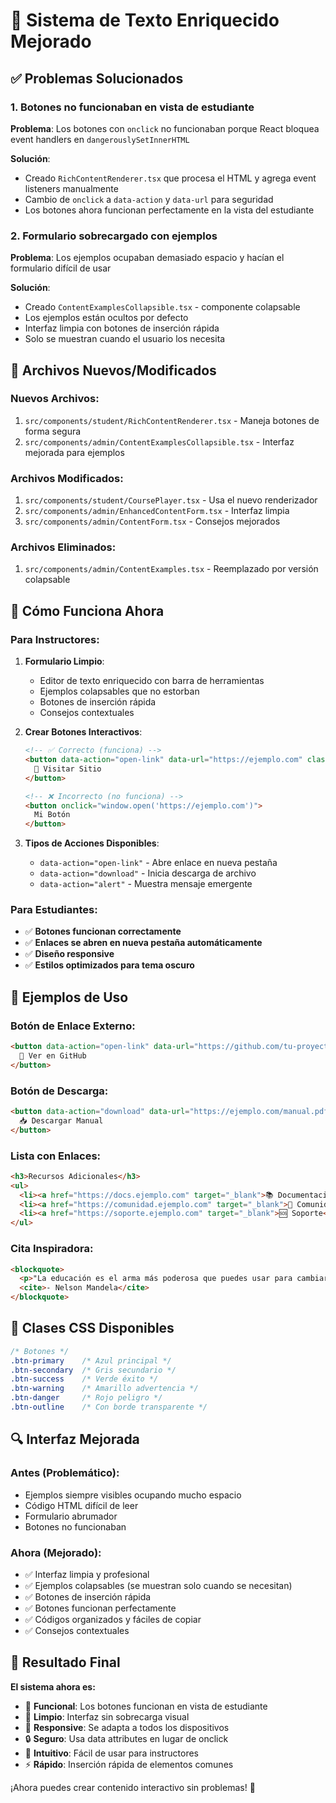 # 🎨 Sistema de Texto Enriquecido Mejorado

## ✅ Problemas Solucionados

### 1. **Botones no funcionaban en vista de estudiante**
**Problema**: Los botones con `onclick` no funcionaban porque React bloquea event handlers en `dangerouslySetInnerHTML`

**Solución**: 
- Creado `RichContentRenderer.tsx` que procesa el HTML y agrega event listeners manualmente
- Cambio de `onclick` a `data-action` y `data-url` para seguridad
- Los botones ahora funcionan perfectamente en la vista del estudiante

### 2. **Formulario sobrecargado con ejemplos**
**Problema**: Los ejemplos ocupaban demasiado espacio y hacían el formulario difícil de usar

**Solución**:
- Creado `ContentExamplesCollapsible.tsx` - componente colapsable
- Los ejemplos están ocultos por defecto
- Interfaz limpia con botones de inserción rápida
- Solo se muestran cuando el usuario los necesita

## 🔧 Archivos Nuevos/Modificados

### **Nuevos Archivos**:
1. `src/components/student/RichContentRenderer.tsx` - Maneja botones de forma segura
2. `src/components/admin/ContentExamplesCollapsible.tsx` - Interfaz mejorada para ejemplos

### **Archivos Modificados**:
1. `src/components/student/CoursePlayer.tsx` - Usa el nuevo renderizador
2. `src/components/admin/EnhancedContentForm.tsx` - Interfaz limpia
3. `src/components/admin/ContentForm.tsx` - Consejos mejorados

### **Archivos Eliminados**:
1. `src/components/admin/ContentExamples.tsx` - Reemplazado por versión colapsable

## 🚀 Cómo Funciona Ahora

### **Para Instructores**:

1. **Formulario Limpio**:
   - Editor de texto enriquecido con barra de herramientas
   - Ejemplos colapsables que no estorban
   - Botones de inserción rápida
   - Consejos contextuales

2. **Crear Botones Interactivos**:
   ```html
   <!-- ✅ Correcto (funciona) -->
   <button data-action="open-link" data-url="https://ejemplo.com" class="btn-primary">
     🔗 Visitar Sitio
   </button>
   
   <!-- ❌ Incorrecto (no funciona) -->
   <button onclick="window.open('https://ejemplo.com')">
     Mi Botón
   </button>
   ```

3. **Tipos de Acciones Disponibles**:
   - `data-action="open-link"` - Abre enlace en nueva pestaña
   - `data-action="download"` - Inicia descarga de archivo
   - `data-action="alert"` - Muestra mensaje emergente

### **Para Estudiantes**:

- ✅ **Botones funcionan correctamente**
- ✅ **Enlaces se abren en nueva pestaña automáticamente**
- ✅ **Diseño responsive**
- ✅ **Estilos optimizados para tema oscuro**

## 🎯 Ejemplos de Uso

### **Botón de Enlace Externo**:
```html
<button data-action="open-link" data-url="https://github.com/tu-proyecto" class="btn-primary">
  📂 Ver en GitHub
</button>
```

### **Botón de Descarga**:
```html
<button data-action="download" data-url="https://ejemplo.com/manual.pdf" class="btn-success">
  📥 Descargar Manual
</button>
```

### **Lista con Enlaces**:
```html
<h3>Recursos Adicionales</h3>
<ul>
  <li><a href="https://docs.ejemplo.com" target="_blank">📚 Documentación</a></li>
  <li><a href="https://comunidad.ejemplo.com" target="_blank">👥 Comunidad</a></li>
  <li><a href="https://soporte.ejemplo.com" target="_blank">🆘 Soporte</a></li>
</ul>
```

### **Cita Inspiradora**:
```html
<blockquote>
  <p>"La educación es el arma más poderosa que puedes usar para cambiar el mundo."</p>
  <cite>- Nelson Mandela</cite>
</blockquote>
```

## 🎨 Clases CSS Disponibles

```css
/* Botones */
.btn-primary    /* Azul principal */
.btn-secondary  /* Gris secundario */
.btn-success    /* Verde éxito */
.btn-warning    /* Amarillo advertencia */
.btn-danger     /* Rojo peligro */
.btn-outline    /* Con borde transparente */
```

## 🔍 Interfaz Mejorada

### **Antes (Problemático)**:
- Ejemplos siempre visibles ocupando mucho espacio
- Código HTML difícil de leer
- Formulario abrumador
- Botones no funcionaban

### **Ahora (Mejorado)**:
- ✅ Interfaz limpia y profesional
- ✅ Ejemplos colapsables (se muestran solo cuando se necesitan)
- ✅ Botones de inserción rápida
- ✅ Botones funcionan perfectamente
- ✅ Códigos organizados y fáciles de copiar
- ✅ Consejos contextuales

## 🎉 Resultado Final

**El sistema ahora es:**
- 🚀 **Funcional**: Los botones funcionan en vista de estudiante
- 🎨 **Limpio**: Interfaz sin sobrecarga visual
- 📱 **Responsive**: Se adapta a todos los dispositivos
- 🔒 **Seguro**: Usa data attributes en lugar de onclick
- 🎯 **Intuitivo**: Fácil de usar para instructores
- ⚡ **Rápido**: Inserción rápida de elementos comunes

¡Ahora puedes crear contenido interactivo sin problemas! 🎊
